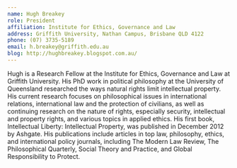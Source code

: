 ```yaml
---
name: Hugh Breakey
role: President
affiliation: Institute for Ethics, Governance and Law
address: Griffith University, Nathan Campus, Brisbane QLD 4122  
phone: (07) 3735-5189  
email: h.breakey@griffith.edu.au
blog: http://hughbreakey.blogspot.com.au/
---
```


Hugh is a Research Fellow at the Institute for Ethics, Governance and Law at Griffith University. His PhD work in political philosophy at the University of Queensland researched the ways natural rights limit intellectual property. His current research focuses on philosophical issues in international relations, international law and the protection of civilians, as well as continuing research on the nature of rights, especially security, intellectual and property rights, and various topics in applied ethics. His first book, Intellectual Liberty: Intellectual Property, was published in December 2012 by Ashgate. His publications include articles in top law, philosophy, ethics, and international policy journals, including The Modern Law Review, The Philosophical Quarterly, Social Theory and Practice, and Global Responsibility to Protect.
